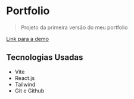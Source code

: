 # Portfolio

> Projeto da primeira versão do meu portfolio

[Link para a demo](https://portfolio-lxarst.vercel.app/)

## Tecnologias Usadas

- Vite
- React.js
- Tailwind
- Git e Github
